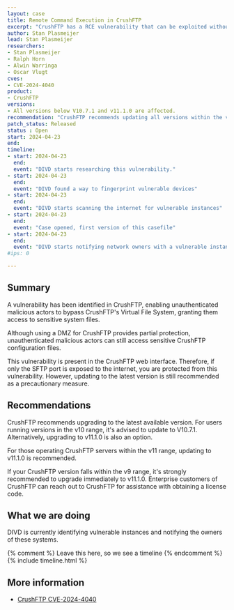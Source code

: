 ```yaml
---
layout: case
title: Remote Command Execution in CrushFTP
excerpt: "CrushFTP has a RCE vulnerability that can be exploited without authentication if anonymous web access is enabled"
author: Stan Plasmeijer
lead: Stan Plasmeijer
researchers:
- Stan Plasmeijer
- Ralph Horn
- Alwin Warringa
- Oscar Vlugt
cves:
- CVE-2024-4040
product: 
- CrushFTP
versions: 
- All versions below V10.7.1 and v11.1.0 are affected.
recommendation: "CrushFTP recommends updating all versions within the v10 range to version v10.7.1. Additionally, all versions below v11.1.0 should be upgraded to v11.1.0. CrushFTP advises companies still using v9 to immediately upgrade to v11."
patch_status: Released
status : Open
start: 2024-04-23
end: 
timeline:
- start: 2024-04-23
  end:
  event: "DIVD starts researching this vulnerability."
- start: 2024-04-23
  end:
  event: "DIVD found a way to fingerprint vulnerable devices"
- start: 2024-04-23
  end:
  event: "DIVD starts scanning the internet for vulnerable instances"
- start: 2024-04-23
  end:
  event: "Case opened, first version of this casefile"
- start: 2024-04-23
  end:
  event: "DIVD starts notifying network owners with a vulnerable instance in their network."
#ips: 0

---
```

## Summary

A vulnerability has been identified in CrushFTP, enabling unauthenticated malicious actors to bypass CrushFTP's Virtual File System, granting them access to sensitive system files.

Although using a DMZ for CrushFTP provides partial protection, unauthenticated malicious actors can still access sensitive CrushFTP configuration files.

This vulnerability is present in the CrushFTP web interface. Therefore, if only the SFTP port is exposed to the internet, you are protected from this vulnerability. However, updating to the latest version is still recommended as a precautionary measure.

## Recommendations

CrushFTP recommends upgrading to the latest available version. For users running versions in the v10 range, it's advised to update to V10.7.1. Alternatively, upgrading to v11.1.0 is also an option.

For those operating CrushFTP servers within the v11 range, updating to v11.1.0 is recommended.

If your CrushFTP version falls within the v9 range, it's strongly recommended to upgrade immediately to v11.1.0. Enterprise customers of CrushFTP can reach out to CrushFTP for assistance with obtaining a license code.

## What we are doing

DIVD is currently identifying vulnerable instances and notifying the owners of these systems.

{% comment %}  Leave this here, so we see a timeline {% endcomment %}
{% include timeline.html %}

## More information
* [CrushFTP CVE-2024-4040](https://www.crushftp.com/crush11wiki/Wiki.jsp?page=Update)